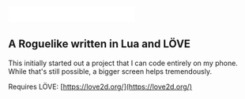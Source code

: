 ![The Forest](assets/img/title.png)
## A Roguelike written in Lua and LÖVE

This initially started out a project that I can code entirely on my phone. While that's still possible, a bigger screen helps tremendously.

Requires LÖVE:
[https://love2d.org/](https://love2d.org/)
